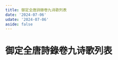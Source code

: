 ```yaml
---
title: 御定全唐詩錄卷九诗歌列表
date: '2024-07-06'
udate: '2024-07-06'
aside: false
---
```

# 御定全唐詩錄卷九诗歌列表

<PoemList :list="poems" :authorMap="authorMap" :chapternum="9" />

<script setup>
const chapter = '卷九';
import poems from '/data/qtsl/卷九/poems.json'
import authorMap from '/data/qtsl/卷九/author.json'
</script>
